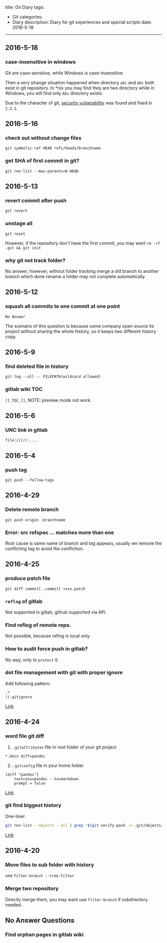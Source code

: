title: Git Diary
tags:
- Git
categories:
- Diary
description:
  Diary for git experiences and special scripts
date: 2016-5-18
---

## 2016-5-18

### case-insensitive in windows

Git are case-sensitive, while Windows is case-insensitive.

Then a very strange situation happened when directory `abc` and `Abc` both exist in git repository.
In \*nix you may find they are two directory while in Windows, you will find only `Abc` directory
exists.

Due to the character of git, [security vulnerability](https://developer.atlassian.com/blog/2014/12/securing-your-git-server/) was found and fixed in `2.2.1`.

## 2016-5-16

### check out without change files

`git symbolic-ref HEAD refs/heads/branchname`

### get SHA of first commit in git?

`git rev-list --max-parents=0 HEAD`

## 2016-5-13

### revert commit after push

`git revert`

### unstage all

`git reset`

However, if the repository don't have the first commit, you may want `rm -rf .git && git init`

### why git not track folder?

No answer, however, without folder tracking merge a old branch to another branch which done rename a
folder may not complete automatically.

## 2016-5-12

### squash all commits to one commit at one point

`No Answer`

The scenario of this question is because some company open source its project without sharing the
whole history, so it keeps two different history copy.

## 2016-5-9

### find deleted file in history

`git log --all -- FILEPATH(wildcard allowed)`

### gitlab wiki TOC

`[[_TOC_]]`, NOTE: preview mode not work.

## 2016-5-6

### UNC link in gitlab

```
file://///.....
```

## 2016-5-4

### push tag

`git push --follow-tags`

## 2016-4-29

### Delete remote branch

`git push origin :branchname`

### Error: src refspec ... matches more than one

Root cause is same name of branch and tag appears, usually we remove the conflicting tag to avoid
the confliction.

## 2016-4-25

### produce patch file

`git diff commit[..commit] >xxx.patch`

### `reflog` of gitlab

Not supported in gitlab, github supported via API.

### Find reflog of remote repo.

Not possible, because reflog is local only.

### How to audit force push in gitlab?

No way, only to `protect` it.

### dot file management with git with proper ignore

Add following pattern:
```
.*
!/.gitignore
```

[Link](http://stackoverflow.com/questions/8021441/gitignore-hidden-dot-directories)

## 2016-4-24

### word file git diff

1. `.gitattributes` file in root folder of your git project
```
*.docx diff=pandoc
```
2. `.gitconfig` file in your home folder
```
[diff "pandoc"]
    textconv=pandoc --to=markdown
    prompt = false
```

[Link](http://blog.martinfenner.org/2014/08/25/using-microsoft-word-with-git/)

### git find biggest history

One-liner:
```sh
git rev-list --objects --all | grep "$(git verify-pack -v .git/objects/pack/*.idx | sort -k 3 -n | tail -10 | awk '{print$1}')"
```

[Link](http://stackoverflow.com/questions/10622179/how-to-find-identify-large-files-commits-in-git-history)

## 2016-4-20

### Move files to sub folder with history

use `filter-branch --tree-filter`

### Merge two repository

Directly merge them, you may want use `filter-branch` if subdirectory needed.

## No Answer Questions

### Find orphan pages in gitlab wiki
